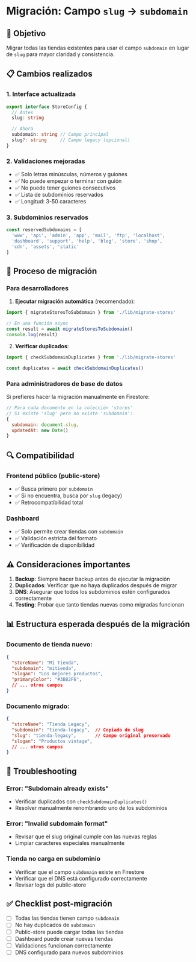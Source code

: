 # Migración: Campo `slug` → `subdomain`

## 🎯 Objetivo

Migrar todas las tiendas existentes para usar el campo `subdomain` en lugar de `slug` para mayor claridad y consistencia.

## 📋 Cambios realizados

### 1. **Interface actualizada**
```typescript
export interface StoreConfig {
  // Antes
  slug: string

  // Ahora
  subdomain: string // Campo principal
  slug?: string     // Campo legacy (opcional)
}
```

### 2. **Validaciones mejoradas**
- ✅ Solo letras minúsculas, números y guiones
- ✅ No puede empezar o terminar con guión
- ✅ No puede tener guiones consecutivos
- ✅ Lista de subdominios reservados
- ✅ Longitud: 3-50 caracteres

### 3. **Subdominios reservados**
```typescript
const reservedSubdomains = [
  'www', 'api', 'admin', 'app', 'mail', 'ftp', 'localhost', 
  'dashboard', 'support', 'help', 'blog', 'store', 'shop', 
  'cdn', 'assets', 'static'
]
```

## 🚀 Proceso de migración

### Para desarrolladores

1. **Ejecutar migración automática** (recomendado):
```typescript
import { migrateStoresToSubdomain } from './lib/migrate-stores'

// En una función async
const result = await migrateStoresToSubdomain()
console.log(result)
```

2. **Verificar duplicados**:
```typescript
import { checkSubdomainDuplicates } from './lib/migrate-stores'

const duplicates = await checkSubdomainDuplicates()
```

### Para administradores de base de datos

Si prefieres hacer la migración manualmente en Firestore:

```javascript
// Para cada documento en la colección 'stores'
// Si existe 'slug' pero no existe 'subdomain':
{
  subdomain: document.slug,
  updatedAt: new Date()
}
```

## 🔍 Compatibilidad

### Frontend público (public-store)
- ✅ Busca primero por `subdomain`
- ✅ Si no encuentra, busca por `slug` (legacy)
- ✅ Retrocompatibilidad total

### Dashboard
- ✅ Solo permite crear tiendas con `subdomain`
- ✅ Validación estricta del formato
- ✅ Verificación de disponibilidad

## ⚠️ Consideraciones importantes

1. **Backup**: Siempre hacer backup antes de ejecutar la migración
2. **Duplicados**: Verificar que no haya duplicados después de migrar
3. **DNS**: Asegurar que todos los subdominios estén configurados correctamente
4. **Testing**: Probar que tanto tiendas nuevas como migradas funcionan

## 📊 Estructura esperada después de la migración

### Documento de tienda nuevo:
```json
{
  "storeName": "Mi Tienda",
  "subdomain": "mitienda",
  "slogan": "Los mejores productos",
  "primaryColor": "#3B82F6",
  // ... otros campos
}
```

### Documento migrado:
```json
{
  "storeName": "Tienda Legacy",
  "subdomain": "tienda-legacy",  // Copiado de slug
  "slug": "tienda-legacy",       // Campo original preservado
  "slogan": "Productos vintage",
  // ... otros campos
}
```

## 🐛 Troubleshooting

### Error: "Subdomain already exists"
- Verificar duplicados con `checkSubdomainDuplicates()`
- Resolver manualmente renombrando uno de los subdominios

### Error: "Invalid subdomain format"
- Revisar que el slug original cumple con las nuevas reglas
- Limpiar caracteres especiales manualmente

### Tienda no carga en subdominio
- Verificar que el campo `subdomain` existe en Firestore
- Verificar que el DNS está configurado correctamente
- Revisar logs del public-store

## ✅ Checklist post-migración

- [ ] Todas las tiendas tienen campo `subdomain`
- [ ] No hay duplicados de `subdomain`
- [ ] Public-store puede cargar todas las tiendas
- [ ] Dashboard puede crear nuevas tiendas
- [ ] Validaciones funcionan correctamente
- [ ] DNS configurado para nuevos subdominios 
